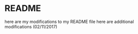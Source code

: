 # README #

here are my modifications to my README file
here are additional modifications (02/11/2017)

